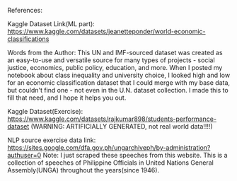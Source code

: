 
References:

Kaggle Dataset Link(ML part):
https://www.kaggle.com/datasets/jeanetteponder/world-economic-classifications

Words from the Author:
This UN and IMF-sourced dataset was created as an easy-to-use and versatile source for many types of projects - social justice, 
economics, public policy, education, and more. When I posted my notebook about 
class inequality and university choice, I looked high and low for an economic classification 
dataset that I could merge with my base data, but couldn't find one - not even in the U.N. 
dataset collection. I made this to fill that need, and I hope it helps you out.

Kaggle Dataset(Exercise):
https://www.kaggle.com/datasets/rajkumar898/students-performance-dataset
(WARNING: ARTIFICIALLY GENERATED, not real world data!!!!)

NLP source exercise data link:
https://sites.google.com/dfa.gov.ph/ungarchiveph/by-administration?authuser=0
Note: I just scraped these speeches from this website. This is a collection of speeches of Philippine Officials 
in United Nations General Assembly(UNGA) throughout the years(since 1946).


